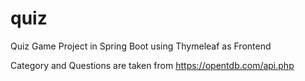 # quiz
Quiz Game Project in Spring Boot using Thymeleaf as Frontend

Category and Questions are taken from https://opentdb.com/api.php
